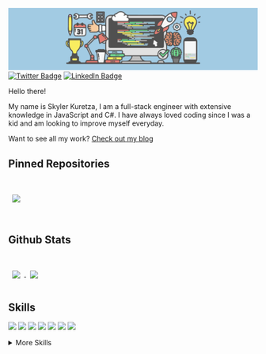 [![Skyler's GitHub Banner](./Skylers-Blog-Header-V2.png)](https://blog-ea661.web.app/)
[![Twitter Badge](https://img.shields.io/badge/Twitter-Profile-informational?style=flat&logo=twitter&logoColor=white&color=1CA2F1)](https://twitter.com/SkylerKuretza)
[![LinkedIn Badge](https://img.shields.io/badge/LinkedIn-Profile-informational?style=flat&logo=linkedin&logoColor=white&color=0D76A8)](https://www.linkedin.com/in/skyler-kuretza/)

Hello there!

My name is Skyler Kuretza, I am a full-stack engineer with extensive knowledge in JavaScript and C#. I have always loved coding since I was a kid and am looking to improve myself everyday.

Want to see all my work? [Check out my blog](https://blog-ea661.web.app/)

## Pinned Repositories
<br>
<a href="https://github.com/skylerkk/NetSite">
  <img align="center" style="margin:1rem 0.5rem" src="https://github-readme-stats.vercel.app/api/pin/?username=skylerkk&repo=NetSite&title_color=ffffff&text_color=c9cacc&icon_color=4AB197&bg_color=1A2B34" /> 
</a>

<br>
<br>

## Github Stats
<br>
<a href="https://github.com/skylerkk">
  <img align="center" style="margin:1rem 0.5rem" src="https://github-readme-stats.vercel.app/api/top-langs/?username=skylerkk&hide=html,css&title_color=ffffff&text_color=c9cacc&icon_color=4AB197&bg_color=1A2B34" /> 
</a>
<a href="https://github.com/skylerkk">
  <img align="center" style="margin:1rem 0.5rem" src="https://github-readme-stats.vercel.app/api?username=skylerkk&hide=html,css&title_color=ffffff&text_color=c9cacc&icon_color=4AB197&bg_color=1A2B34" /> 
</a>

## Skills
![](https://img.shields.io/badge/Code-Angular-informational?style=flat&logo=angular&logoColor=white&color=4AB197)
![](https://img.shields.io/badge/Code-React-informational?style=flat&logo=react&logoColor=white&color=4AB197)
![](https://img.shields.io/badge/Code-CSharp-informational?style=flat&logo=c-sharp&logoColor=white&color=4AB197)
![](https://img.shields.io/badge/Code-.NET-informational?style=flat&logo=.net&logoColor=white&color=4AB197)
![](https://img.shields.io/badge/Code-MySQL-informational?style=flat&logo=MySQL&logoColor=white&color=4AB197)
![](https://img.shields.io/badge/Code-JavaScript-informational?style=flat&logo=JavaScript&logoColor=white&color=4AB197)
![](https://img.shields.io/badge/Code-TypeScript-informational?style=flat&logo=TypeScript&logoColor=white&color=4AB197)

<details>
<summary>More Skills</summary>
<br>
  
![](https://img.shields.io/badge/Style-CSS-informational?style=flat&logo=css3&logoColor=white&color=4AB197)

<br>

![](https://img.shields.io/badge/Tools-NPM-informational?style=flat&logo=npm&logoColor=white&color=4AB197)
![](https://img.shields.io/badge/Tools-Postman-informational?style=flat&logo=Postman&logoColor=white&color=4AB197)
![](https://img.shields.io/badge/Tools-Illustrator-informational?style=flat&logo=Adobe-Illustrator&logoColor=white&color=4AB197)
![](https://img.shields.io/badge/Tools-AdobeXD-informational?style=flat&logo=Adobe-XD&logoColor=white&color=4AB197)
![](https://img.shields.io/badge/Tools-GitHub-informational?style=flat&logo=GitHub&logoColor=white&color=4AB197)

</details>

<br>


<!--
**skylerkk/skylerkk** is a ✨ _special_ ✨ repository because its `README.md` (this file) appears on your GitHub profile.

Here are some ideas to get you started:

- 🔭 I’m currently working on ...
- 🌱 I’m currently learning ...
- 👯 I’m looking to collaborate on ...
- 🤔 I’m looking for help with ...
- 💬 Ask me about ...
- 📫 How to reach me: ...
- 😄 Pronouns: ...
- ⚡ Fun fact: ...
-->
